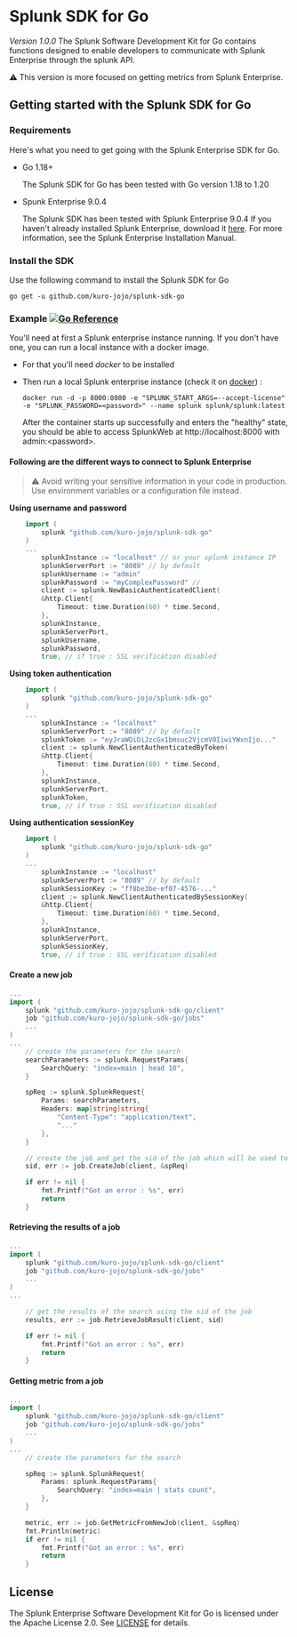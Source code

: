# Splunk SDK for Go 
*Version 1.0.0*
The Splunk Software Development Kit for Go contains functions designed to enable developers to communicate with Splunk Enterprise through the splunk API.

:warning: This version is more focused on getting metrics from Splunk Enterprise.
## Getting started with the Splunk SDK for Go

### Requirements
Here's what you need to get going with the Splunk Enterprise SDK for Go.

* Go 1.18+
    
    The Splunk SDK for Go has been tested with Go version 1.18 to 1.20

* Spunk Enterprise 9.0.4

    The Splunk SDK has been tested with Splunk Enterprise 9.0.4
If you haven't already installed Splunk Enterprise, download it [here](http://www.splunk.com/download). For more information, see the Splunk Enterprise Installation Manual.


### Install the SDK  

Use the following command to install the Splunk SDK for Go

`go get -u github.com/kuro-jojo/splunk-sdk-go`

### Example [![Go Reference](https://pkg.go.dev/badge/github.com/kuro-jojo/splunk-sdk-go.svg)](https://pkg.go.dev/github.com/kuro-jojo/splunk-sdk-go)


You'll need at first a Splunk enterprise instance running. If you don't have one, you can run a local instance with a docker image.

* For that you'll need *docker* to be installed
* Then run a local Splunk enterprise instance (check it on [docker](https://hub.docker.com/r/splunk/splunk)) : 

    ```docker run -d -p 8000:8000 -e "SPLUNK_START_ARGS=--accept-license" -e "SPLUNK_PASSWORD=<password>" --name splunk splunk/splunk:latest```

    After the container starts up successfully and enters the "healthy" state, you should be able to access SplunkWeb at http://localhost:8000 with admin:\<password>.

#### Following are the different ways to connect to Splunk Enterprise

> :warning: Avoid writing your sensitive information in your code in production. Use environment variables or a configuration file instead.

**Using username and password**
```go
    import (
        splunk "github.com/kuro-jojo/splunk-sdk-go"
    )
    ...
        splunkInstance := "localhost" // or your splunk instance IP
        splunkServerPort := "8089" // by default
        splunkUsername := "admin"
        splunkPassword := "myComplexPassword" // 
        client := splunk.NewBasicAuthenticatedClient(
        &http.Client{
            Timeout: time.Duration(60) * time.Second,
        },
        splunkInstance,
        splunkServerPort,
        splunkUsername,
        splunkPassword,
        true, // if true : SSL verification disabled 
```
**Using token authentication**
```go
    import (
        splunk "github.com/kuro-jojo/splunk-sdk-go"
    )
    ...
        splunkInstance := "localhost"
        splunkServerPort := "8089" // by default
        splunkToken := "eyJraWQiOiJzcGx1bmsuc2VjcmV0IiwiYWxnIjo..."
        client := splunk.NewClientAuthenticatedByToken(
        &http.Client{
            Timeout: time.Duration(60) * time.Second,
        },
        splunkInstance,
        splunkServerPort,
        splunkToken,
        true, // if true : SSL verification disabled 
```
**Using authentication sessionKey**
```go
    import (
        splunk "github.com/kuro-jojo/splunk-sdk-go"
    )
    ...
        splunkInstance := "localhost"
        splunkServerPort := "8089" // by default
        splunkSessionKey := "ff8be3be-ef07-4576-..."
        client := splunk.NewClientAuthenticatedBySessionKey(
        &http.Client{
            Timeout: time.Duration(60) * time.Second,
        },
        splunkInstance,
        splunkServerPort,
        splunkSessionKey,
        true, // if true : SSL verification disabled 
```

#### Create a new job 

```go
...
import ( 
    splunk "github.com/kuro-jojo/splunk-sdk-go/client"
    job "github.com/kuro-jojo/splunk-sdk-go/jobs"
    ...
)
...
    // create the parameters for the search
    searchParameters := splunk.RequestParams{
        SearchQuery: "index=main | head 10",
    }

    spReq := splunk.SplunkRequest{
        Params: searchParameters,
        Headers: map[string]string{
            "Content-Type": "application/text",
            "..."
        },
    }

    // create the job and get the sid of the job which will be used to get the results
    sid, err := job.CreateJob(client, &spReq)

    if err != nil {
        fmt.Printf("Got an error : %s", err)
        return
    }

```

#### Retrieving the results of a job
```go
...
import ( 
    splunk "github.com/kuro-jojo/splunk-sdk-go/client"
    job "github.com/kuro-jojo/splunk-sdk-go/jobs"
    ...
)
...

    // get the results of the search using the sid of the job
    results, err := job.RetrieveJobResult(client, sid)

    if err != nil {
        fmt.Printf("Got an error : %s", err)
        return
    }

```

#### Getting metric from a job
```go
...
import ( 
    splunk "github.com/kuro-jojo/splunk-sdk-go/client"
    job "github.com/kuro-jojo/splunk-sdk-go/jobs"
    ...
)
...
    // create the parameters for the search

    spReq := splunk.SplunkRequest{
        Params: splunk.RequestParams{
            SearchQuery: "index=main | stats count",
        },
    }

    metric, err := job.GetMetricFromNewJob(client, &spReq)
    fmt.Println(metric)
    if err != nil {
        fmt.Printf("Got an error : %s", err)
        return
    }

```

## License

The Splunk Enterprise Software Development Kit for Go is licensed under the Apache License 2.0. See [LICENSE](LICENSE) for details.
